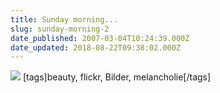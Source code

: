 ```yaml
---
title: Sunday morning...
slug: sunday-morning-2
date_published: 2007-03-04T10:24:39.000Z
date_updated: 2018-08-22T09:38:02.000Z
---
```


![](//farm1.static.flickr.com/100/307896870_cb01aa5d8a_o.png)
[tags]beauty, flickr, Bilder, melancholie[/tags]
